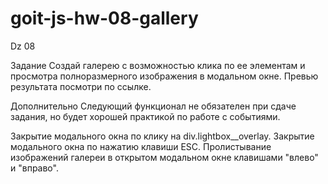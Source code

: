# goit-js-hw-08-gallery
Dz 08

Задание
Создай галерею с возможностью клика по ее элементам и просмотра полноразмерного изображения в модальном окне. Превью результата посмотри по ссылке.


Дополнительно
Следующий функционал не обязателен при сдаче задания, но будет хорошей практикой по работе с событиями.

Закрытие модального окна по клику на div.lightbox__overlay.
Закрытие модального окна по нажатию клавиши ESC.
Пролистывание изображений галереи в открытом модальном окне клавишами "влево" и "вправо".
